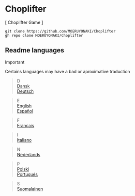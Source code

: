 # Choplifter
  
[ Choplifter Game ]  
  
```
git clone https://github.com/MOERUYONAKI/Choplifter  
gh repo clone MOERUYONAKI/Choplifter  
```

## Readme languages
  
> [!IMPORTANT]  
> Certains languages may have a bad or aproximative traduction  
  
> D  
> [Dansk](https://github.com/MOERUYONAKI/Choplifter/tree/main/docs/readme-dk.md)  
> [Deutsch](https://github.com/MOERUYONAKI/Choplifter/tree/main/docs/readme-de.md)  
  
> E  
> [English](https://github.com/MOERUYONAKI/Choplifter/tree/main/docs/readme-en.md)  
> [Español](https://github.com/MOERUYONAKI/Choplifter/tree/main/docs/readme-es.md)  
  
> F  
> [Français](https://github.com/MOERUYONAKI/Choplifter/tree/main/docs/readme-fr.md)  
  
> I  
> [Italiano](https://github.com/MOERUYONAKI/Choplifter/tree/main/docs/readme-it.md)  
  
> N  
> [Nederlands](https://github.com/MOERUYONAKI/Choplifter/tree/main/docs/readme-nt.md)  
  
> P  
> [Polski](https://github.com/MOERUYONAKI/Choplifter/tree/main/docs/readme-pl.md)  
> [Português](https://github.com/MOERUYONAKI/Choplifter/tree/main/docs/readme-pt.md)  
   
> S  
> [Suomalainen](https://github.com/MOERUYONAKI/Choplifter/tree/main/docs/readme-fi.md)  
  